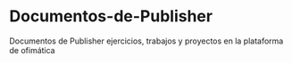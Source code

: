 # Documentos-de-Publisher
Documentos de Publisher ejercicios, trabajos y proyectos en la plataforma de ofimática
